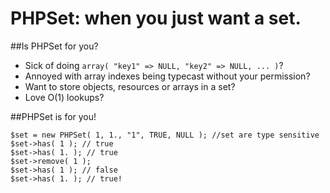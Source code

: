# PHPSet: when you just want a set.

##Is PHPSet for you?

  * Sick of doing `array( "key1" => NULL, "key2" => NULL, ... )`?
  * Annoyed with array indexes being typecast without your permission?
  * Want to store objects, resources or arrays in a set?
  * Love O(1) lookups?

##PHPSet is for you!

	$set = new PHPSet( 1, 1., "1", TRUE, NULL ); //set are type sensitive
    $set->has( 1 ); // true
	$set->has( 1. ); // true
	$set->remove( 1 );
	$set->has( 1 ); // false
	$set->has( 1. ); // true!